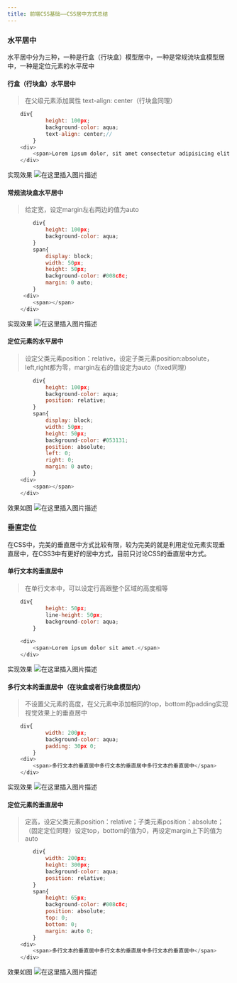 ```yaml
---
title: 前端CSS基础——CSS居中方式总结
---
```

### 水平居中
水平居中分为三种，一种是行盒（行块盒）模型居中，一种是常规流块盒模型居中，一种是定位元素的水平居中

#### 行盒（行块盒）水平居中

> 在父级元素添加属性 text-align: center（行块盒同理）

```javascript
	div{
            height: 100px;
            background-color: aqua;
            text-align: center;//
        }
    <div>
        <span>Lorem ipsum dolor, sit amet consectetur adipisicing elit. Rem, distinctio?</span>
    </div>
```
实现效果
![在这里插入图片描述](https://img-blog.csdnimg.cn/20200508155514179.png?x-oss-process=image/watermark,type_ZmFuZ3poZW5naGVpdGk,shadow_10,text_aHR0cHM6Ly9ibG9nLmNzZG4ubmV0L3dlaXhpbl80NDkwOTY4Mw==,size_16,color_FFFFFF,t_70)

#### 常规流块盒水平居中

> 给定宽，设定margin左右两边的值为auto

```javascript
		div{
            height: 100px;
            background-color: aqua;
        }
        span{
            display: block;
            width: 50px;
            height: 50px;
            background-color: #008c8c;
            margin: 0 auto;
        }
     <div>
        <span></span>
    </div>
```
实现效果
![在这里插入图片描述](https://img-blog.csdnimg.cn/20200508160152892.png)

#### 定位元素的水平居中

> 设定父类元素position：relative，设定子类元素position:absolute，left,right都为零，margin左右的值设定为auto（fixed同理）

```javascript
		div{
            height: 100px;
            background-color: aqua;
            position: relative;
        }
        span{
            display: block;
            width: 50px;
            height: 50px;
            background-color: #053131;
            position: absolute;
            left: 0;
            right: 0;
            margin: 0 auto;
        }
	<div>
        <span></span>
    </div>
```
效果如图
![在这里插入图片描述](https://img-blog.csdnimg.cn/2020050816240282.png)

### 垂直定位
在CSS中，完美的垂直居中方式比较有限，较为完美的就是利用定位元素实现垂直居中，在CSS3中有更好的居中方式，目前只讨论CSS的垂直居中方式。
#### 单行文本的垂直居中

> 在单行文本中，可以设定行高跟整个区域的高度相等

```javascript
	div{
            height: 50px;
            line-height: 50px;
            background-color: aqua;
        }
        
    <div>
        <span>Lorem ipsum dolor sit amet.</span>
    </div>
```
实现效果
![在这里插入图片描述](https://img-blog.csdnimg.cn/20200508163209336.png)

#### 多行文本的垂直居中（在块盒或者行块盒模型内）

> 不设置父元素的高度，在父元素中添加相同的top，bottom的padding实现视觉效果上的垂直居中

```javascript
 	div{
            width: 200px;
            background-color: aqua;
            padding: 30px 0;
        }
	<div>
        <span>多行文本的垂直居中多行文本的垂直居中多行文本的垂直居中</span>
    </div>
```
实现效果
![在这里插入图片描述](https://img-blog.csdnimg.cn/20200508163952725.png)

#### 定位元素的垂直居中

> 定高，设定父类元素position：relative；子类元素position：absolute；（固定定位同理）设定top，bottom的值为0，再设定margin上下的值为auto

```javascript
		div{
            width: 200px;
            height: 300px;
            background-color: aqua;
            position: relative;
        }
        span{
            height: 65px;
            background-color: #008c8c;
            position: absolute;
            top: 0;
            bottom: 0;
            margin: auto 0;
        }
	<div>
        <span>多行文本的垂直居中多行文本的垂直居中多行文本的垂直居中</span>
    </div>
```
效果如图
![在这里插入图片描述](https://img-blog.csdnimg.cn/20200508165147322.png)

